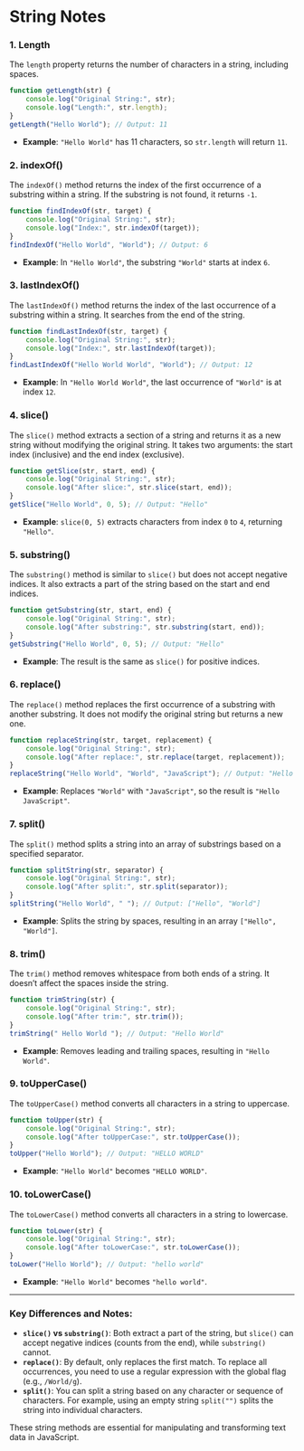 # String Notes 

### 1. **Length**
The `length` property returns the number of characters in a string, including spaces.
```javascript
function getLength(str) {
    console.log("Original String:", str);
    console.log("Length:", str.length);
}
getLength("Hello World"); // Output: 11
```
- **Example**: `"Hello World"` has 11 characters, so `str.length` will return `11`.

### 2. **indexOf()**
The `indexOf()` method returns the index of the first occurrence of a substring within a string. If the substring is not found, it returns `-1`.
```javascript
function findIndexOf(str, target) {
    console.log("Original String:", str);
    console.log("Index:", str.indexOf(target));
}
findIndexOf("Hello World", "World"); // Output: 6
```
- **Example**: In `"Hello World"`, the substring `"World"` starts at index `6`.

### 3. **lastIndexOf()**
The `lastIndexOf()` method returns the index of the last occurrence of a substring within a string. It searches from the end of the string.
```javascript
function findLastIndexOf(str, target) {
    console.log("Original String:", str);
    console.log("Index:", str.lastIndexOf(target));
}
findLastIndexOf("Hello World World", "World"); // Output: 12
```
- **Example**: In `"Hello World World"`, the last occurrence of `"World"` is at index `12`.

### 4. **slice()**
The `slice()` method extracts a section of a string and returns it as a new string without modifying the original string. It takes two arguments: the start index (inclusive) and the end index (exclusive).
```javascript
function getSlice(str, start, end) {
    console.log("Original String:", str);
    console.log("After slice:", str.slice(start, end));
}
getSlice("Hello World", 0, 5); // Output: "Hello"
```
- **Example**: `slice(0, 5)` extracts characters from index `0` to `4`, returning `"Hello"`.

### 5. **substring()**
The `substring()` method is similar to `slice()` but does not accept negative indices. It also extracts a part of the string based on the start and end indices.
```javascript
function getSubstring(str, start, end) {
    console.log("Original String:", str);
    console.log("After substring:", str.substring(start, end));
}
getSubstring("Hello World", 0, 5); // Output: "Hello"
```
- **Example**: The result is the same as `slice()` for positive indices.

### 6. **replace()**
The `replace()` method replaces the first occurrence of a substring with another substring. It does not modify the original string but returns a new one.
```javascript
function replaceString(str, target, replacement) {
    console.log("Original String:", str);
    console.log("After replace:", str.replace(target, replacement));
}
replaceString("Hello World", "World", "JavaScript"); // Output: "Hello JavaScript"
```
- **Example**: Replaces `"World"` with `"JavaScript"`, so the result is `"Hello JavaScript"`.

### 7. **split()**
The `split()` method splits a string into an array of substrings based on a specified separator.
```javascript
function splitString(str, separator) {
    console.log("Original String:", str);
    console.log("After split:", str.split(separator));
}
splitString("Hello World", " "); // Output: ["Hello", "World"]
```
- **Example**: Splits the string by spaces, resulting in an array `["Hello", "World"]`.

### 8. **trim()**
The `trim()` method removes whitespace from both ends of a string. It doesn’t affect the spaces inside the string.
```javascript
function trimString(str) {
    console.log("Original String:", str);
    console.log("After trim:", str.trim());
}
trimString(" Hello World "); // Output: "Hello World"
```
- **Example**: Removes leading and trailing spaces, resulting in `"Hello World"`.

### 9. **toUpperCase()**
The `toUpperCase()` method converts all characters in a string to uppercase.
```javascript
function toUpper(str) {
    console.log("Original String:", str);
    console.log("After toUpperCase:", str.toUpperCase());
}
toUpper("Hello World"); // Output: "HELLO WORLD"
```
- **Example**: `"Hello World"` becomes `"HELLO WORLD"`.

### 10. **toLowerCase()**
The `toLowerCase()` method converts all characters in a string to lowercase.
```javascript
function toLower(str) {
    console.log("Original String:", str);
    console.log("After toLowerCase:", str.toLowerCase());
}
toLower("Hello World"); // Output: "hello world"
```
- **Example**: `"Hello World"` becomes `"hello world"`.

---

### Key Differences and Notes:
- **`slice()` vs `substring()`**: Both extract a part of the string, but `slice()` can accept negative indices (counts from the end), while `substring()` cannot.
- **`replace()`**: By default, only replaces the first match. To replace all occurrences, you need to use a regular expression with the global flag (e.g., `/World/g`).
- **`split()`**: You can split a string based on any character or sequence of characters. For example, using an empty string `split("")` splits the string into individual characters.

These string methods are essential for manipulating and transforming text data in JavaScript.